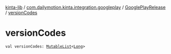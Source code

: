 [kinta-lib](../../index.md) / [com.dailymotion.kinta.integration.googleplay](../index.md) / [GooglePlayRelease](index.md) / [versionCodes](./version-codes.md)

# versionCodes

`val versionCodes: `[`MutableList`](https://kotlinlang.org/api/latest/jvm/stdlib/kotlin.collections/-mutable-list/index.html)`<`[`Long`](https://kotlinlang.org/api/latest/jvm/stdlib/kotlin/-long/index.html)`>`